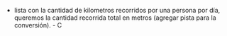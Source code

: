 * lista con la cantidad de kilometros recorridos por una persona por día, queremos la cantidad recorrida total en metros (agregar pista para la conversión). - C
